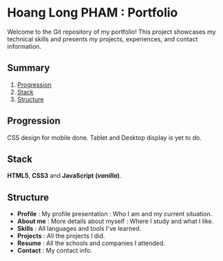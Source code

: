 # Hoang Long PHAM : Portfolio

Welcome to the Git repository of my portfolio! This project showcases my technical skills and presents my projects, experiences, and contact information.

## Summary
1. [Progression](#progression)
2. [Stack](#stack)
3. [Structure](#structure)

## Progression

CSS design for mobile done. Tablet and Desktop display is yet to do.

## Stack

**HTML5**, **CSS3** and **JavaScript (_vanilla_)**.

## Structure

- **Profile** : My profile presentation : Who I am and my current situation.
- **About me** : More details about myself : Where I study and what I like.
- **Skills** : All languages and tools I've learned.
- **Projects** : All the projects I did.
- **Resume** : All the schools and companies I attended.
- **Contact** : My contact info.